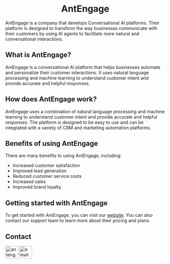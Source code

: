 <h1 align="center">AntEngage</h1>

<p align="left">AntEngage is a company that develops Conversational AI platforms. Their platform is designed to transform the way businesses communicate with their customers by using AI agents to facilitate more natural and conversational interactions.</p>

## What is AntEngage?

<p align="left">AntEngage is a conversational AI platform that helps businesses automate and personalize their customer interactions. It uses natural language processing and machine learning to understand customer intent and provide accurate and helpful responses.</p>

## How does AntEngage work?

<p align="left">AntEngage uses a combination of natural language processing and machine learning to understand customer intent and provide accurate and helpful responses. The platform is designed to be easy to use and can be integrated with a variety of CRM and marketing automation platforms.</p>

## Benefits of using AntEngage

<p align="left">There are many benefits to using AntEngage, including:</p>

- Increased customer satisfaction
- Improved lead generation
- Reduced customer service costs
- Increased sales
- Improved brand loyalty

## Getting started with AntEngage

<p align="left">To get started with AntEngage, you can visit our <a href="https://antengage.com/">website</a>. You can also contact our support team to learn more about their pricing and plans.</p>

## Contact

<p align="left">
    <a href="https://antengage.com/" target="_blank">
        <img align="center" src="https://img.icons8.com/color/48/null/internet.png" alt="antengage" height="40" width="40" />
    </a>
    <a href="mailto:support@antengage.com" target="_blank">
        <img align="center" src="https://img.icons8.com/color/48/null/email.png" alt="email" height="40" width="40" />
    </a>
</p>
